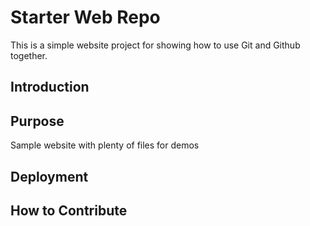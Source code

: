# Starter Web Repo

This is a simple website project for showing how to use Git and Github together.

## Introduction

## Purpose

Sample website with plenty of files for demos

## Deployment

## How to Contribute
